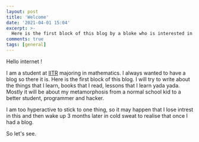 ```yaml
---
layout: post
title: 'Welcome'
date: '2021-04-01 15:04'
excerpt: >-
  Here is the first block of this blog by a bloke who is interested in building blocks of a blockchain.
comments: true
tags: [general]
---
```


Hello internet !

I am a student at [IITR](https://www.iitr.ac.in/) majoring in mathematics. I always wanted to have a blog so there it is. Here is the first block of this blog. I will try to write about the things that I learn, books that I read, lessons that I learn yada yada. Mostly it will be about my metamorphosis from a normal school kid to a better student, programmer and hacker.

I am too hyperactive to stick to one thing, so it may happen that I lose intrest in this and then wake up 3 months later in cold sweat to realise that once I had a blog.

So let's see.

